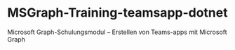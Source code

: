 # <a name="msgraph-training-teamsapp-dotnet"></a>MSGraph-Training-teamsapp-dotnet
Microsoft Graph-Schulungsmodul – Erstellen von Teams-apps mit Microsoft Graph
